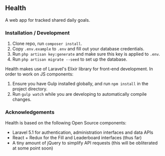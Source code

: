 ## Health

A web app for tracked shared daily goals.

### Installation / Development

1. Clone repo, run `composer install`.
2. Copy `.env.example` to `.env` and fill out your database credentials.
3. Run `php artisan key:generate` and make sure this key is applied to `.env`.
4. Run `php artisan migrate --seed` to set up the database.

Health makes use of Laravel's Elixir library for front-end development. In order to work on JS components:

1. Ensure you have Gulp installed globally, and run `npm install` in the project directory.
2. Run `gulp watch` while you are developing to automatically compile changes.

### Acknowledgements

Health is based on the following Open Source components:

- Laravel 5.1 for authentication, administration interfaces and data APIs
- React + Redux for the Fill and Leaderboard interfaces (thus far)
- A tiny amount of jQuery to simplify API requests (this will be obliterated at some point soon)